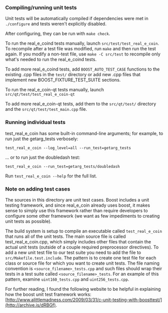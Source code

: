 ### Compiling/running unit tests

Unit tests will be automatically compiled if dependencies were met in `./configure`
and tests weren't explicitly disabled.

After configuring, they can be run with `make check`.

To run the real_e_coind tests manually, launch `src/test/test_real_e_coin`. To recompile
after a test file was modified, run `make` and then run the test again. If you
modify a non-test file, use `make -C src/test` to recompile only what's needed
to run the real_e_coind tests.

To add more real_e_coind tests, add `BOOST_AUTO_TEST_CASE` functions to the existing
.cpp files in the `test/` directory or add new .cpp files that
implement new BOOST_FIXTURE_TEST_SUITE sections.

To run the real_e_coin-qt tests manually, launch `src/qt/test/test_real_e_coin-qt`

To add more real_e_coin-qt tests, add them to the `src/qt/test/` directory and
the `src/qt/test/test_main.cpp` file.

### Running individual tests

test_real_e_coin has some built-in command-line arguments; for
example, to run just the getarg_tests verbosely:

    test_real_e_coin --log_level=all --run_test=getarg_tests

... or to run just the doubledash test:

    test_real_e_coin --run_test=getarg_tests/doubledash

Run `test_real_e_coin --help` for the full list.

### Note on adding test cases

The sources in this directory are unit test cases.  Boost includes a
unit testing framework, and since real_e_coin already uses boost, it makes
sense to simply use this framework rather than require developers to
configure some other framework (we want as few impediments to creating
unit tests as possible).

The build system is setup to compile an executable called `test_real_e_coin`
that runs all of the unit tests.  The main source file is called
test_real_e_coin.cpp, which simply includes other files that contain the
actual unit tests (outside of a couple required preprocessor
directives). To add a new unit test file to our test suite you need
to add the file to `src/Makefile.test.include`. The pattern is to
create one test file for each class or source file for which you want
to create unit tests.  The file naming convention is
`<source_filename>_tests.cpp` and such files should wrap their tests
in a test suite called `<source_filename>_tests`.  For an example of
this pattern, examine `uint160_tests.cpp` and `uint256_tests.cpp`.

For further reading, I found the following website to be helpful in
explaining how the boost unit test framework works:
[http://www.alittlemadness.com/2009/03/31/c-unit-testing-with-boosttest/](http://archive.is/dRBGf).
